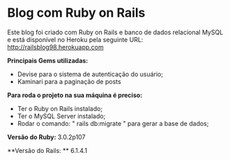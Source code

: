 # Blog com Ruby on Rails
Este blog foi criado com Ruby on Rails e banco de dados relacional MySQL e está disponível no Heroku pela seguinte URL: http://railsblog98.herokuapp.com

**Principais Gems utilizadas:** 
* Devise para o sistema de autenticação do usuário;
* Kaminari para a paginação de posts

**Para roda o projeto na sua máquina é preciso:**
* Ter o Ruby on Rails instalado;
* Ter o MySQL Server instalado;
* Rodar o comando: " rails db:migrate " para gerar a base de dados;

**Versão do Ruby:**
3.0.2p107

**Versão do Rails: **
6.1.4.1
